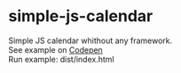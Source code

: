 # simple-js-calendar
Simple JS calendar whithout any framework.  
See example on [Codepen](https://codepen.io/evgenx/pen/gyZdNW "try it")   
Run example: dist/index.html  
